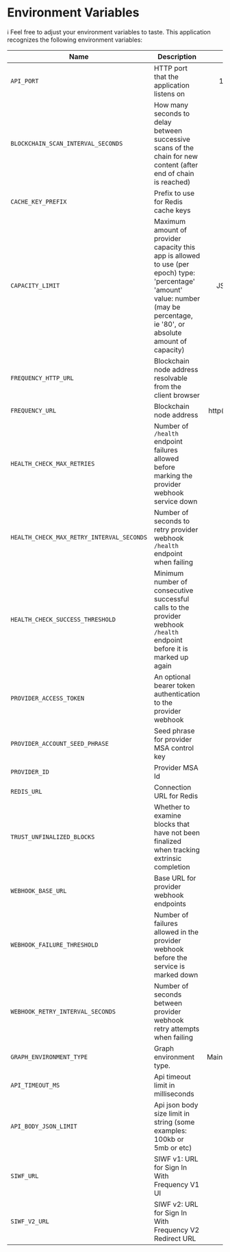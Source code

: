 # Environment Variables

ℹ️ Feel free to adjust your environment variables to taste.
This application recognizes the following environment variables:

| Name                                      | Description                                                                                                                                                                       |                                                Range/Type                                                | Required? |                     Default                     |
| ----------------------------------------- | --------------------------------------------------------------------------------------------------------------------------------------------------------------------------------- | :------------------------------------------------------------------------------------------------------: | :-------: | :---------------------------------------------: |
| `API_PORT`                                | HTTP port that the application listens on                                                                                                                                         |                                               1025 - 65535                                               |           |                      3000                       |
| `BLOCKCHAIN_SCAN_INTERVAL_SECONDS`        | How many seconds to delay between successive scans of the chain for new content (after end of chain is reached)                                                                   |                                                   > 0                                                    |           |                       12                        |
| `CACHE_KEY_PREFIX`                        | Prefix to use for Redis cache keys                                                                                                                                                |                                                  string                                                  |     Y     |                                                 |
| `CAPACITY_LIMIT`                          | Maximum amount of provider capacity this app is allowed to use (per epoch) type: 'percentage' 'amount' value: number (may be percentage, ie '80', or absolute amount of capacity) | JSON [(example)](https://github.com/ProjectLibertyLabs/gateway/blob/main/env-files/account.template.env) |     Y     |                                                 |
| `FREQUENCY_HTTP_URL`                      | Blockchain node address resolvable from the client browser                                                                                                                        |                                               http(s): URL                                               |     Y     |                                                 |
| `FREQUENCY_URL`                           | Blockchain node address                                                                                                                                                           |                                          http(s): or ws(s): URL                                          |     Y     |                                                 |
| `HEALTH_CHECK_MAX_RETRIES`                | Number of `/health` endpoint failures allowed before marking the provider webhook service down                                                                                    |                                                   >= 0                                                   |           |                       20                        |
| `HEALTH_CHECK_MAX_RETRY_INTERVAL_SECONDS` | Number of seconds to retry provider webhook `/health` endpoint when failing                                                                                                       |                                                   > 0                                                    |           |                       64                        |
| `HEALTH_CHECK_SUCCESS_THRESHOLD`          | Minimum number of consecutive successful calls to the provider webhook `/health` endpoint before it is marked up again                                                            |                                                   > 0                                                    |           |                       10                        |
| `PROVIDER_ACCESS_TOKEN`                   | An optional bearer token authentication to the provider webhook                                                                                                                   |                                                  string                                                  |           |                                                 |
| `PROVIDER_ACCOUNT_SEED_PHRASE`            | Seed phrase for provider MSA control key                                                                                                                                          |                                                  string                                                  |     Y     |                                                 |
| `PROVIDER_ID`                             | Provider MSA Id                                                                                                                                                                   |                                                 integer                                                  |     Y     |                                                 |
| `REDIS_URL`                               | Connection URL for Redis                                                                                                                                                          |                                                   URL                                                    |     Y     |                                                 |
| `TRUST_UNFINALIZED_BLOCKS`                | Whether to examine blocks that have not been finalized when tracking extrinsic completion                                                                                         |                                                 boolean                                                  |           |                      false                      |
| `WEBHOOK_BASE_URL`                        | Base URL for provider webhook endpoints                                                                                                                                           |                                                   URL                                                    |     Y     |                                                 |
| `WEBHOOK_FAILURE_THRESHOLD`               | Number of failures allowed in the provider webhook before the service is marked down                                                                                              |                                                   > 0                                                    |           |                        3                        |
| `WEBHOOK_RETRY_INTERVAL_SECONDS`          | Number of seconds between provider webhook retry attempts when failing                                                                                                            |                                                   > 0                                                    |           |                       10                        |
| `GRAPH_ENVIRONMENT_TYPE`                  | Graph environment type.                                                                                                                                                           |                                          Mainnet\|TestnetPaseo                                           |     Y     |                                                 |
| `API_TIMEOUT_MS`                          | Api timeout limit in milliseconds                                                                                                                                                 |                                                   > 0                                                    |           |                      5000                       |
| `API_BODY_JSON_LIMIT`                     | Api json body size limit in string (some examples: 100kb or 5mb or etc)                                                                                                           |                                                  string                                                  |           |                       1mb                       |
| `SIWF_URL`                                | SIWF v1: URL for Sign In With Frequency V1 UI                                                                                                                                     |                                                   URL                                                    |           | https://ProjectLibertyLabs.github.io/siwf/v1/ui |
| `SIWF_V2_URL`                             | SIWF v2: URL for Sign In With Frequency V2 Redirect URL                                                                                                                           |                                                   URL                                                    |           |                Frequency Access                 |
